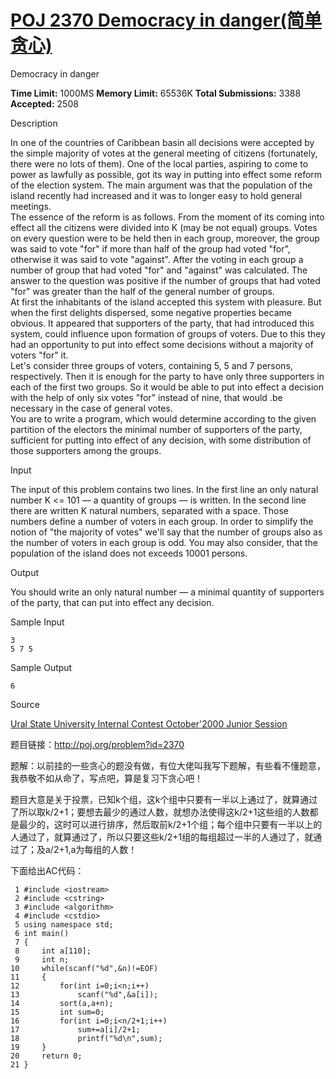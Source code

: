 # [POJ 2370 Democracy in danger(简单贪心)][0] 

Democracy in danger

**Time Limit:** 1000MS **Memory Limit:** 65536K **Total Submissions:** 3388 **Accepted:** 2508 

Description

In one of the countries of Caribbean basin all decisions were accepted by the simple majority of votes at the general meeting of citizens (fortunately, there were no lots of them). One of the local parties, aspiring to come to power as lawfully as possible, got its way in putting into effect some reform of the election system. The main argument was that the population of the island recently had increased and it was to longer easy to hold general meetings.  
The essence of the reform is as follows. From the moment of its coming into effect all the citizens were divided into K (may be not equal) groups. Votes on every question were to be held then in each group, moreover, the group was said to vote "for" if more than half of the group had voted "for", otherwise it was said to vote "against". After the voting in each group a number of group that had voted "for" and "against" was calculated. The answer to the question was positive if the number of groups that had voted "for" was greater than the half of the general number of groups.  
At first the inhabitants of the island accepted this system with pleasure. But when the first delights dispersed, some negative properties became obvious. It appeared that supporters of the party, that had introduced this system, could influence upon formation of groups of voters. Due to this they had an opportunity to put into effect some decisions without a majority of voters "for" it.  
Let's consider three groups of voters, containing 5, 5 and 7 persons, respectively. Then it is enough for the party to have only three supporters in each of the first two groups. So it would be able to put into effect a decision with the help of only six votes "for" instead of nine, that would .be necessary in the case of general votes.   
You are to write a program, which would determine according to the given partition of the electors the minimal number of supporters of the party, sufficient for putting into effect of any decision, with some distribution of those supporters among the groups.

Input

The input of this problem contains two lines. In the first line an only natural number K <= 101 — a quantity of groups — is written. In the second line there are written K natural numbers, separated with a space. Those numbers define a number of voters in each group. In order to simplify the notion of "the majority of votes" we'll say that the number of groups also as the number of voters in each group is odd. You may also consider, that the population of the island does not exceeds 10001 persons.

Output

You should write an only natural number — a minimal quantity of supporters of the party, that can put into effect any decision.

Sample Input

    3
    5 7 5
    

Sample Output

    6

Source

[Ural State University Internal Contest October'2000 Junior Session][1]

题目链接：http://poj.org/problem?id=2370

题解：以前挂的一些贪心的题没有做，有位大佬叫我写下题解，有些看不懂题意，我恭敬不如从命了，写点吧，算是复习下贪心吧！

题目大意是关于投票，已知k个组，这k个组中只要有一半以上通过了，就算通过了所以取k/2+1；要想去最少的通过人数，就想办法使得这k/2+1这些组的人数都是最少的，这时可以进行排序，然后取前k/2+1个组；每个组中只要有一半以上的人通过了，就算通过了，所以只要这些k/2+1组的每组超过一半的人通过了，就通过了；及a/2+1,a为每组的人数！

下面给出AC代码：

 

     1 #include <iostream>
     2 #include <cstring>
     3 #include <algorithm>
     4 #include <cstdio>
     5 using namespace std;
     6 int main()
     7 {
     8     int a[110];
     9     int n;
    10     while(scanf("%d",&n)!=EOF)
    11     {
    12         for(int i=0;i<n;i++)
    13             scanf("%d",&a[i]);
    14         sort(a,a+n);
    15         int sum=0;
    16         for(int i=0;i<n/2+1;i++)
    17             sum+=a[i]/2+1;
    18             printf("%d\n",sum);
    19     }
    20     return 0;
    21 }

[0]: http://www.cnblogs.com/ECJTUACM-873284962/p/6590681.html
[1]: http://poj.org/searchproblem?field=source&key=Ural+State+University+Internal+Contest+October%272000+Junior+Session